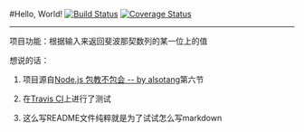 #Hello, World!
[![Build Status](https://travis-ci.org/Kelvin-09/NodeJSLesson6.svg?branch=master)](https://travis-ci.org/Kelvin-09/NodeJSLesson6)
[![Coverage Status](https://coveralls.io/repos/Kelvin-09/NodeJSLesson6/badge.svg)](https://coveralls.io/r/Kelvin-09/NodeJSLesson6)
- - -
项目功能：根据输入来返回斐波那契数列的某一位上的值

想说的话：

1. 项目源自[Node.js 包教不包会 -- by alsotang](https://github.com/alsotang/node-lessons "Node.js 包教不包会 -- by alsotang")第六节

2. 在[Travis CI](https://travis-ci.org "Travis CI")上进行了测试

3. 这么写README文件纯粹就是为了试试怎么写markdown